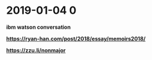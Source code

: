 # 2019-01-04 0

**ibm watson conversation**

**https://ryan-han.com/post/2018/essay/memoirs2018/**

 **https://zzu.li/nonmajor**

